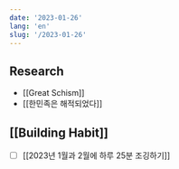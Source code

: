 ```yaml
---
date: '2023-01-26'
lang: 'en'
slug: '/2023-01-26'
---
```


## Research

- [[Great Schism]]
- [[한민족은 해적되었다]]

## [[Building Habit]]

- [ ] [[2023년 1월과 2월에 하루 25분 조깅하기]]
